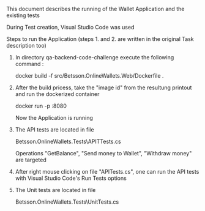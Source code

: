 This document describes the running of the Wallet Application and the existing tests

During Test creation, Visual Studio Code was used

Steps to run the Application (steps 1. and 2. are written in the original Task description too)

1. In directory qa-backend-code-challenge execute the following command :
   
   docker build -f src/Betsson.OnlineWallets.Web/Dockerfile .

2. After the build pricess, take the "image id" from the resultung printout and run the dockerized container

    docker run -p <port>:8080 <image id>

    Now the Application is running

3. The API tests are located in file

   Betsson.OnlineWallets.Tests\APITTests.cs

   Operations "GetBalance", "Send money to Wallet", "Withdraw money" are targeted

4. After right mouse clicking on file "APITests.cs", one can run the API tests with Visual Studio Code's Run Tests options

5. The Unit tests are located in file

   Betsson.OnlineWallets.Tests\UnitTests.cs
   
